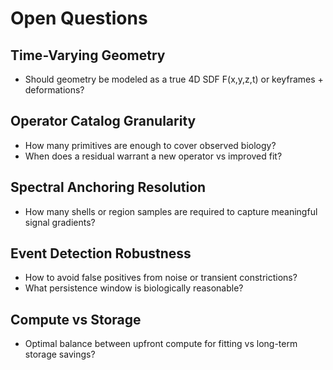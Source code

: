 # Open Questions

## Time-Varying Geometry
- Should geometry be modeled as a true 4D SDF F(x,y,z,t) or keyframes + deformations?

## Operator Catalog Granularity
- How many primitives are enough to cover observed biology?
- When does a residual warrant a new operator vs improved fit?

## Spectral Anchoring Resolution
- How many shells or region samples are required to capture meaningful signal gradients?

## Event Detection Robustness
- How to avoid false positives from noise or transient constrictions?
- What persistence window is biologically reasonable?

## Compute vs Storage
- Optimal balance between upfront compute for fitting vs long-term storage savings?
